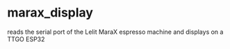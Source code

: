 # marax_display
reads the serial port of the Lelit MaraX espresso machine and displays on a TTGO ESP32

